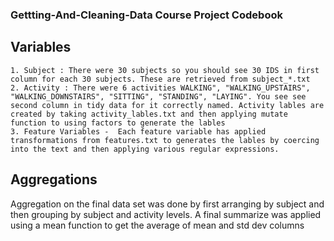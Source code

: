 ### Gettting-And-Cleaning-Data Course Project Codebook

## Variables

    1. Subject : There were 30 subjects so you should see 30 IDS in first column for each 30 subjects. These are retrieved from subject_*.txt
    2. Activity : There were 6 activities WALKING", "WALKING_UPSTAIRS", "WALKING_DOWNSTAIRS", "SITTING", "STANDING", "LAYING". You see see second column in tidy data for it correctly named. Activity lables are created by taking activity_lables.txt and then applying mutate function to using factors to generate the lables
    3. Feature Variables -  Each feature variable has applied transformations from features.txt to generates the lables by coercing into the text and then applying various regular expressions.
        

## Aggregations 

   Aggregation on the final data set was done by first arranging by subject and then grouping by subject and activity levels.
   A final summarize was applied using a mean function to get the average of mean and std dev columns




